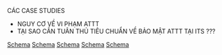 CÁC CASE STUDIES
*   NGUY CƠ VỀ VI PHẠM ATTT
*   TẠI SAO CẦN TUÂN THỦ TIÊU CHUẨN VỀ BẢO MẬT ATTT TẠI ITS ???

[Schema](page_9_img_0.png)
[Schema](page_9_img_1.png)
[Schema](page_9_img_2.png)
[Schema](page_9_img_3.png)
[Schema](page_9_img_4.png)
